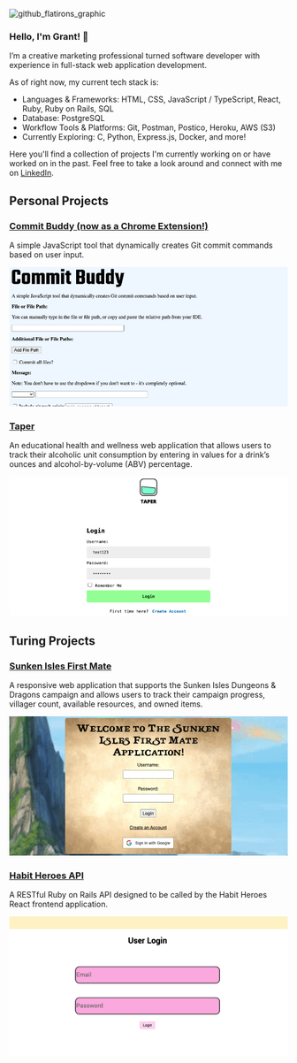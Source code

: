 ![github_flatirons_graphic](https://github.com/user-attachments/assets/1c9674fa-a2ea-4080-b313-744d4623d13e)

### Hello, I'm Grant! 👋

I’m a creative marketing professional turned software developer with experience in full-stack web application development.

As of right now, my current tech stack is:
- Languages & Frameworks: HTML, CSS, JavaScript / TypeScript, React, Ruby, Ruby on Rails, SQL
- Database: PostgreSQL
- Workflow Tools & Platforms: Git, Postman, Postico, Heroku, AWS (S3)
- Currently Exploring: C, Python, Express.js, Docker, and more!

Here you'll find a collection of projects I'm currently working on or have worked on in the past. Feel free to take a look around and connect with me on [LinkedIn](https://www.linkedin.com/in/grantdavis303/).

## Personal Projects

### <a href="https://github.com/grantdavis303/commit_buddy_chrome_extension" class="title" target="_blank"> Commit Buddy (now as a Chrome Extension!) </a>

A simple JavaScript tool that dynamically creates Git commit commands based on user input.

<img src="./assets/gifs/commit_buddy/commit_buddy_gif.gif" class="screenshot">

### <a href="https://github.com/grantdavis303/taper" class="title" target="_blank"> Taper </a>

An educational health and wellness web application that allows users to track their alcoholic unit consumption by entering in values for a drink’s ounces and alcohol-by-volume (ABV) percentage.

<img src="./assets/gifs/taper/taper_gif.gif" class="screenshot">

## Turing Projects

### <a href="https://github.com/The-Sunken-Isles-First-Mate" class="title" target="_blank"> Sunken Isles First Mate </a>

A responsive web application that supports the Sunken Isles Dungeons & Dragons campaign and allows users to track their campaign progress, villager count, available resources, and owned items.

<img src="./assets/gifs/sunken_isles/sunken_isles_gif.gif" class="screenshot">

### <a href="https://github.com/habit-heroes/habit-heroes-be" class="title" target="_blank"> Habit Heroes API </a>

A RESTful Ruby on Rails API designed to be called by the Habit Heroes React frontend application.

<img src="./assets/gifs/habit_heroes/habit_heroes_gif.gif" class="screenshot">